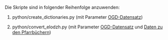 
Die Skripte sind in folgender Reihenfolge anzuwenden:

1. python/create_dictionaries.py (mit Parameter [OGD-Datensatz](https://www.zh.ch/de/politik-staat/opendata.html?keyword=ogd#/details/468@staatsarchiv-kanton-zuerich))

2. python/convert_elodzh.py (mit Parameter [OGD-Datensatz](https://www.zh.ch/de/politik-staat/opendata.html?keyword=ogd#/details/468@staatsarchiv-kanton-zuerich) und [Daten zu den Pfarrbüchern](https://github.com/stazh/sw-ehedaten/blob/main/sourcedata/csv/Ehedaten_Baende.CSV))




